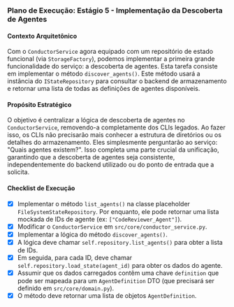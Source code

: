 ### Plano de Execução: Estágio 5 - Implementação da Descoberta de Agentes

#### Contexto Arquitetônico

Com o `ConductorService` agora equipado com um repositório de estado funcional (via `StorageFactory`), podemos implementar a primeira grande funcionalidade do serviço: a descoberta de agentes. Esta tarefa consiste em implementar o método `discover_agents()`. Este método usará a instância do `IStateRepository` para consultar o backend de armazenamento e retornar uma lista de todas as definições de agentes disponíveis.

#### Propósito Estratégico

O objetivo é centralizar a lógica de descoberta de agentes no `ConductorService`, removendo-a completamente dos CLIs legados. Ao fazer isso, os CLIs não precisarão mais conhecer a estrutura de diretórios ou os detalhes do armazenamento. Eles simplesmente perguntarão ao serviço: "Quais agentes existem?". Isso completa uma parte crucial da unificação, garantindo que a descoberta de agentes seja consistente, independentemente do backend utilizado ou do ponto de entrada que a solicita.

#### Checklist de Execução

- [x] Implementar o método `list_agents()` na classe placeholder `FileSystemStateRepository`. Por enquanto, ele pode retornar uma lista mockada de IDs de agente (ex: `["CodeReviewer_Agent"]`).
- [x] Modificar o `ConductorService` em `src/core/conductor_service.py`.
- [x] Implementar a lógica do método `discover_agents()`.
- [x] A lógica deve chamar `self.repository.list_agents()` para obter a lista de IDs.
- [x] Em seguida, para cada ID, deve chamar `self.repository.load_state(agent_id)` para obter os dados do agente.
- [x] Assumir que os dados carregados contêm uma chave `definition` que pode ser mapeada para um `AgentDefinition` DTO (que precisará ser definido em `src/core/domain.py`).
- [x] O método deve retornar uma lista de objetos `AgentDefinition`.

